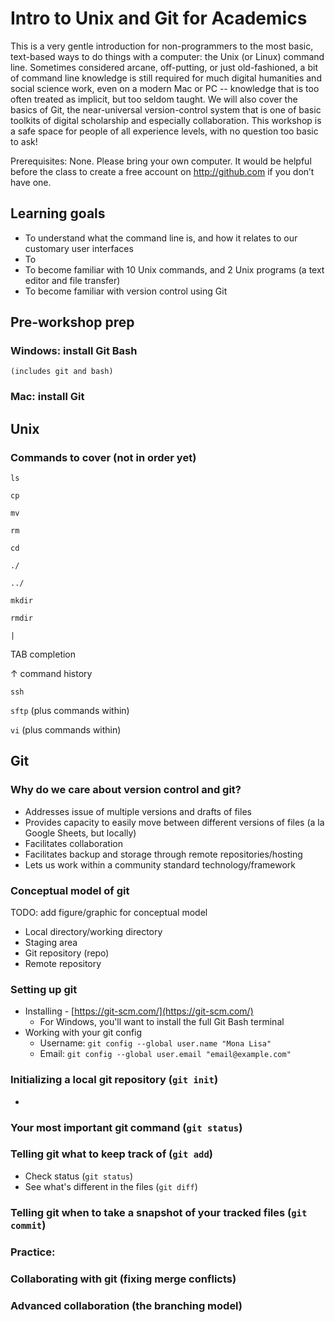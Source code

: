 # Intro to Unix and Git for Academics
This is a very gentle introduction for non-programmers to the most basic, text-based 
ways to do things with a computer: the Unix (or Linux) command line.  Sometimes considered 
arcane, off-putting, or just old-fashioned, a bit of command line knowledge is still 
required for much digital humanities and social science work, even on a modern Mac or PC -- 
knowledge that is too often treated as implicit, but too seldom taught.  We will also 
cover the basics of Git, the near-universal version-control system that is one of basic 
toolkits of digital scholarship and especially collaboration. This workshop is a safe 
space for people of all experience levels, with no question too basic to ask!

Prerequisites: None.  Please bring your own computer.  It would be helpful before the 
class to create a free account on http://github.com if you don’t have one.

## Learning goals
* To understand what the command line is, and how it relates to our customary user interfaces
* To 
* To become familiar with 10 Unix commands, and 2 Unix programs (a text editor and file transfer)
* To become familiar with version control using Git

## Pre-workshop prep

### Windows: install Git Bash

    (includes git and bash)

### Mac: install Git

## Unix

### Commands to cover (not in order yet)
`ls`

`cp`

`mv`

`rm`

`cd`

`./`

`../`

`mkdir`

`rmdir`

`|`

TAB completion

↑ command history

`ssh`

`sftp`
(plus commands within)

`vi`
(plus commands within)

## Git

### Why do we care about version control and git?

- Addresses issue of multiple versions and drafts of files
- Provides capacity to easily move between different versions of files (a la Google Sheets, but locally)
- Facilitates collaboration
- Facilitates backup and storage through remote repositories/hosting
- Lets us work within a community standard technology/framework

### Conceptual model of git

TODO: add figure/graphic for conceptual model

- Local directory/working directory
- Staging area
- Git repository (repo)
- Remote repository

### Setting up git

- Installing - [https://git-scm.com/](https://git-scm.com/)
  - For Windows, you'll want to install the full Git Bash terminal
- Working with your git config
  - Username: `git config --global user.name "Mona Lisa"`
  - Email: `git config --global user.email "email@example.com"`

### Initializing a local git repository (`git init`)

-

### Your most important git command (`git status`)

### Telling git what to keep track of (`git add`)

- Check status (`git status`)
- See what's different in the files (`git diff`)

### Telling git when to take a snapshot of your tracked files (`git commit`)

### Practice:

### Collaborating with git (fixing merge conflicts)

### Advanced collaboration (the branching model)
